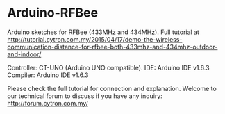 # Arduino-RFBee
Arduino sketches for RFBee (433MHz and 434MHz). Full tutorial at http://tutorial.cytron.com.my/2015/04/17/demo-the-wireless-communication-distance-for-rfbee-both-433mhz-and-434mhz-outdoor-and-indoor/

Controller: CT-UNO (Arduino UNO compatible). IDE: Arduino IDE v1.6.3 Compiler: Arduino IDE v1.6.3

Please check the full tutorial for connection and explanation. Welcome to our technical forum to discuss if you have any inquiry: http://forum.cytron.com.my/
